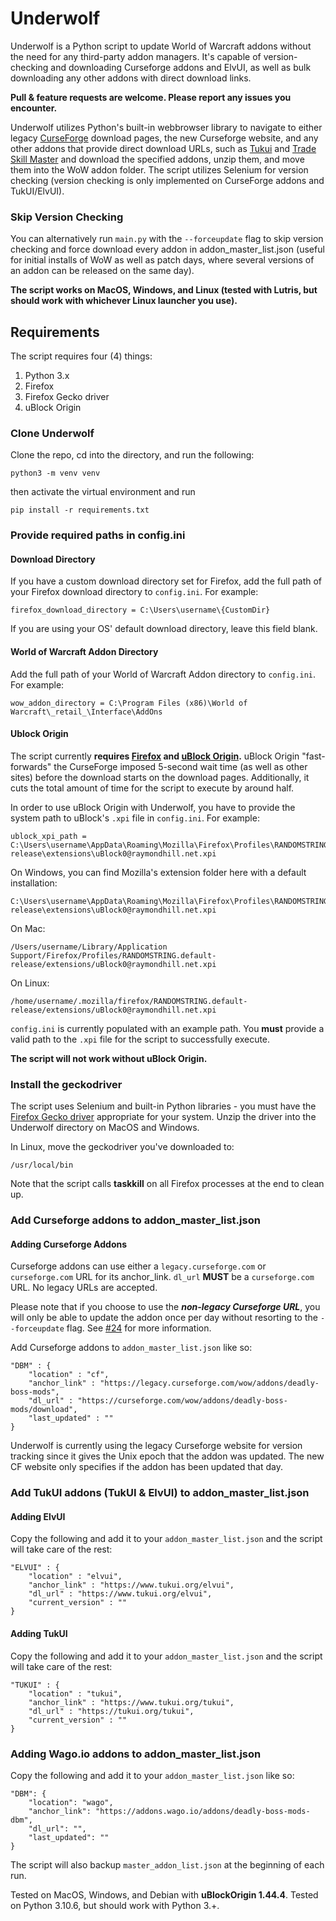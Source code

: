 # Underwolf

Underwolf is a Python script to update World of Warcraft addons without the need for any third-party addon managers. It's capable of version-checking and downloading Curseforge addons and ElvUI, as well as bulk downloading any other addons with direct download links.

**Pull & feature requests are welcome. Please report any issues you encounter.**

Underwolf utilizes Python's built-in webbrowser library to navigate to either legacy [CurseForge](https://legacy.curseforge.com/) download pages, the new Curseforge website, and any other addons that provide direct download URLs, such as [Tukui](https://legacy.tukui.org) and [Trade Skill Master](https://legacy.tradeskillmaster.com/) and download the specified addons, unzip them, and move them into the WoW addon folder. The script utilizes Selenium for version checking (version checking is only implemented on CurseForge addons and TukUI/ElvUI).

### Skip Version Checking

You can alternatively run `main.py` with the `--forceupdate` flag to skip version checking and force download every addon in addon_master_list.json (useful for initial installs of WoW as well as patch days, where several versions of an addon can be released on the same day).

**The script works on MacOS, Windows, and Linux (tested with Lutris, but should work with whichever Linux launcher you use).**


## Requirements

The script requires four (4) things:

1. Python 3.x
2. Firefox
3. Firefox Gecko driver
4. uBlock Origin


### Clone Underwolf

Clone the repo, cd into the directory, and run the following:

    python3 -m venv venv

then activate the virtual environment and run

    pip install -r requirements.txt

### Provide required paths in config.ini

#### Download Directory

If you have a custom download directory set for Firefox, add the full path of your Firefox download directory to `config.ini`. For example:

    firefox_download_directory = C:\Users\username\{CustomDir}

If you are using your OS' default download directory, leave this field blank.

#### World of Warcraft Addon Directory

Add the full path of your World of Warcraft Addon directory to `config.ini`. For example:

    wow_addon_directory = C:\Program Files (x86)\World of Warcraft\_retail_\Interface\AddOns

#### Ublock Origin

The script currently **requires [Firefox](https://www.mozilla.org/en-US/firefox/new/) and [uBlock Origin](https://addons.mozilla.org/en-US/firefox/addon/ublock-origin/).** uBlock Origin "fast-forwards" the CurseForge imposed 5-second wait time (as well as other sites) before the download starts on the download pages. Additionally, it cuts the total amount of time for the script to execute by around half.

In order to use uBlock Origin with Underwolf, you have to provide the system path to uBlock's `.xpi` file in `config.ini`. For example:

    ublock_xpi_path = C:\Users\username\AppData\Roaming\Mozilla\Firefox\Profiles\RANDOMSTRING.default-release\extensions\uBlock0@raymondhill.net.xpi

On Windows, you can find Mozilla's extension folder here with a default installation:

    C:\Users\username\AppData\Roaming\Mozilla\Firefox\Profiles\RANDOMSTRING.default-release\extensions\uBlock0@raymondhill.net.xpi

On Mac:

    /Users/username/Library/Application Support/Firefox/Profiles/RANDOMSTRING.default-release/extensions/uBlock0@raymondhill.net.xpi

On Linux:

    /home/username/.mozilla/firefox/RANDOMSTRING.default-release/extensions/uBlock0@raymondhill.net.xpi

`config.ini` is currently populated with an example path. You **must** provide a valid path to the `.xpi` file for the script to successfully execute.

**The script will not work without uBlock Origin.**

### Install the geckodriver

The script uses Selenium and built-in Python libraries - you must have the [Firefox Gecko driver](https://github.com/mozilla/geckodriver/releases) appropriate for your system. Unzip the driver into the Underwolf directory on MacOS and Windows. 

In Linux, move the geckodriver you've downloaded to:

    /usr/local/bin

Note that the script calls **taskkill** on all Firefox processes at the end to clean up.

### Add Curseforge addons to addon_master_list.json

#### Adding Curseforge Addons
Curseforge addons can use either a `legacy.curseforge.com` or `curseforge.com` URL for its anchor_link. `dl_url` **MUST** be a `curseforge.com` URL. No legacy URLs are accepted. 

Please note that if you choose to use the ***non-legacy Curseforge URL***, you will only be able to update the addon once per day without resorting to the `--forceupdate` flag. See [#24](https://github.com/Lesona-Systems/Underwolf/issues/24) for more information.

Add Curseforge addons to `addon_master_list.json` like so:

    "DBM" : {
        "location" : "cf",
        "anchor_link" : "https://legacy.curseforge.com/wow/addons/deadly-boss-mods",
        "dl_url" : "https://curseforge.com/wow/addons/deadly-boss-mods/download",
        "last_updated" : ""
    }

Underwolf is currently using the legacy Curseforge website for version tracking since it gives the Unix epoch that the addon was updated. The new CF website only specifies if the addon has been updated that day.

### Add TukUI addons (TukUI & ElvUI) to addon_master_list.json

#### Adding ElvUI 
Copy the following and add it to your `addon_master_list.json` and the script will take care of the rest:

    "ELVUI" : {
        "location" : "elvui",
        "anchor_link" : "https://www.tukui.org/elvui",
        "dl_url" : "https://www.tukui.org/elvui",
        "current_version" : ""
    }

#### Adding TukUI
Copy the following and add it to your `addon_master_list.json` and the script will take care of the rest:

    "TUKUI" : {
        "location" : "tukui",
        "anchor_link" : "https://www.tukui.org/tukui",
        "dl_url" : "https://tukui.org/tukui",
        "current_version" : ""
    }

### Adding Wago.io addons to addon_master_list.json

Copy the following and add it to your `addon_master_list.json` like so:

    "DBM": {
        "location": "wago",
        "anchor_link": "https://addons.wago.io/addons/deadly-boss-mods-dbm",
        "dl_url": "",
        "last_updated": ""
    }

The script will also backup `master_addon_list.json` at the beginning of each run.

Tested on MacOS, Windows, and Debian with **uBlockOrigin 1.44.4**. Tested on Python 3.10.6, but should work with Python 3.+.
